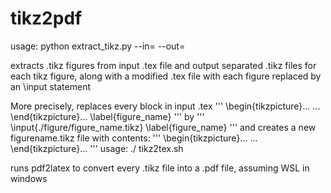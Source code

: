 # tikz2pdf
usage: python extract_tikz.py --in=<file> --out=<file>
  
extracts .tikz figures from input .tex file and output separated .tikz files for each tikz figure, along with a modified .tex file with each figure replaced by an \input statement

More precisely, replaces every block in input .tex
'''
\begin{tikzpicture}...
...
\end{tikzpicture}...
\label{figure_name}
'''
by
'''
\input{./figure/figure_name.tikz}
\label{figure_name}
'''
and creates a new figurename.tikz file with contents:
'''
\begin{tikzpicture}...
...
\end{tikzpicture}...
'''
usage: ./ tikz2tex.sh

runs pdf2latex to convert every .tikz file into a .pdf file, assuming WSL in windows
